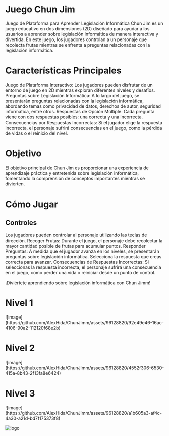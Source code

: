 <h1> Juego Chun Jim</h1>
Juego de Plataforma para Aprender Legislación Informática
Chun Jim es un juego educativo en dos dimensiones (2D) diseñado para ayudar a los usuarios a aprender sobre legislación informática de manera interactiva y divertida. En este juego, los jugadores controlan a un personaje que recolecta frutas mientras se enfrenta a preguntas relacionadas con la legislación informática.

<h1> Características Principales</h1> 
Juego de Plataforma Interactivo: Los jugadores pueden disfrutar de un entorno de juego en 2D mientras exploran diferentes niveles y desafíos.
Preguntas sobre Legislación Informática: A lo largo del juego, se presentarán preguntas relacionadas con la legislación informática, abordando temas como privacidad de datos, derechos de autor, seguridad informática, entre otros.
Respuestas de Opción Múltiple: Cada pregunta viene con dos respuestas posibles: una correcta y una incorrecta.
Consecuencias por Respuestas Incorrectas: Si el jugador elige la respuesta incorrecta, el personaje sufrirá consecuencias en el juego, como la pérdida de vidas o el reinicio del nivel.

<h1> Objetivo</h1>
El objetivo principal de Chun Jim es proporcionar una experiencia de aprendizaje práctica y entretenida sobre legislación informática, fomentando la comprensión de conceptos importantes mientras se divierten.

<h1> Cómo Jugar</h1>
<h2>Controles</h2>
Los jugadores pueden controlar al personaje utilizando las teclas de dirección.
Recoger Frutas: Durante el juego, el personaje debe recolectar la mayor cantidad posible de frutas para acumular puntos.
Responder Preguntas: A medida que el jugador avanza en los niveles, se presentarán preguntas sobre legislación informática. Selecciona la respuesta que creas correcta para avanzar.
Consecuencias de Respuestas Incorrectas: Si seleccionas la respuesta incorrecta, el personaje sufrirá una consecuencia en el juego, como perder una vida o reiniciar desde un punto de control.

¡Diviértete aprendiendo sobre legislación informática con Chun Jimm!
<h1>Nivel 1</h1>
![image](https://github.com/AlexHida/ChunJimm/assets/96128820/92e49e46-16ac-4106-90a2-112120f68e2b)
<h1>Nivel 2</h1>
![image](https://github.com/AlexHida/ChunJimm/assets/96128820/4552f306-6530-415a-8b43-2f13fa8e6424)
<h1>Nivel 3</h1>
![image](https://github.com/AlexHida/ChunJimm/assets/96128820/a1b605a3-af4c-4a30-a21d-bd7f175373f8)

![logo](https://github.com/AlexHida/ChunJimm/assets/96128820/3353b745-3777-4a95-a39f-8a1917aff759)

